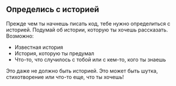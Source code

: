 ## Определись с историей

Прежде чем ты начнешь писать код, тебе нужно определиться с историей. Подумай об истории, которую ты хочешь рассказать. Возможно:

+ Известная история
+ История, которую ты предумал
+ Что-то, что случилось с тобой или с кем-то, кого ты знаешь

Это даже не должно быть историей. Это может быть шутка, стихотворение или что-то еще, что ты хочешь!